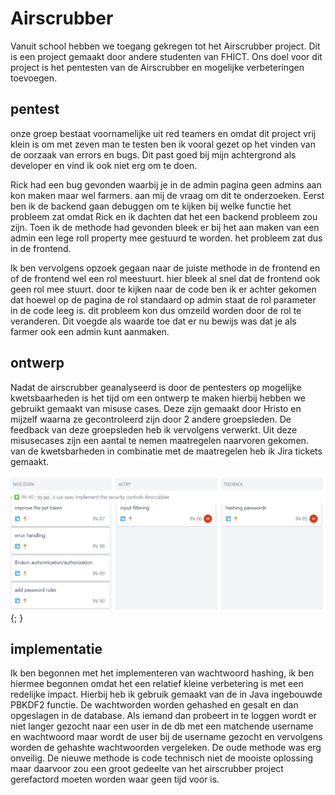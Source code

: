 # Airscrubber

Vanuit school hebben we toegang gekregen tot het Airscrubber project. Dit is een project gemaakt door andere studenten van FHICT. Ons doel voor dit project is het pentesten van de Airscrubber en mogelijke verbeteringen toevoegen.

## pentest

onze groep bestaat voornamelijke uit red teamers en omdat dit project vrij klein is om met zeven man te testen ben ik vooral gezet op het vinden van de oorzaak van errors en bugs. Dit past goed bij mijn achtergrond als developer en vind ik ook niet erg om te doen. 

Rick had een bug gevonden waarbij je in de admin pagina geen admins aan kon maken maar wel farmers. aan mij de vraag om dit te onderzoeken. Eerst ben ik de backend gaan debuggen om te kijken bij welke functie het probleem zat omdat Rick en ik dachten dat het een backend probleem zou zijn. Toen ik de methode had gevonden bleek er bij het aan maken van een admin een lege roll property mee gestuurd te worden. het probleem zat dus in de frontend.

Ik ben vervolgens opzoek gegaan naar de juiste methode in de frontend en of de frontend wel een rol meestuurt. hier bleek al snel dat de frontend ook geen rol mee stuurt. door te kijken naar de code ben ik er achter gekomen dat hoewel op de pagina de rol standaard op admin staat de rol parameter in de code leeg is. dit probleem kon dus omzeild worden door de rol te veranderen. Dit voegde als waarde toe dat er nu bewijs was dat je als farmer ook een admin kunt aanmaken.

## ontwerp

Nadat de airscrubber geanalyseerd is door de pentesters op mogelijke kwetsbaarheden is het tijd om een ontwerp te maken hierbij hebben we gebruikt gemaakt van misuse cases. Deze zijn gemaakt door Hristo en mijzelf waarna ze gecontroleerd zijn door 2 andere groepsleden. De feedback van deze groepsleden heb ik vervolgens verwerkt. Uit deze misusecases zijn een aantal te nemen maatregelen naarvoren gekomen. van de kwetsbarheden in combinatie met de maatregelen heb ik Jira tickets gemaakt.

![jira tickets](../images/airscrubber_measures_jira.PNG){; }

## implementatie

Ik ben begonnen met het implementeren van wachtwoord hashing, ik ben hiermee begonnen omdat het een relatief kleine verbetering is met een redelijke impact. Hierbij heb ik gebruik gemaakt van de in Java ingebouwde PBKDF2 functie. De wachtworden worden gehashed en gesalt en dan opgeslagen in de database. Als iemand dan probeert in te loggen wordt er niet langer gezocht naar een user in de db met een matchende username en wachtwoord maar wordt de user bij de username gezocht en vervolgens worden de gehashte wachtwoorden vergeleken. De oude methode was erg onveilig. De nieuwe methode is code technisch niet de mooiste oplossing maar daarvoor zou een groot gedeelte van het airscrubber project gerefactord moeten worden waar geen tijd voor is.
